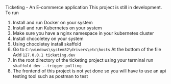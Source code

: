 Ticketing - An E-commerce application
This project is still in development. 
To run
1. Install and run Docker on your system
2. Install and run Kubernetes on your system
3. Make sure you have a nginx namespace in your kubernetes cluster
4. Install chocoletey on your system 
5. Using chocoletey install skaffold 
6. Go to ```C:\windows\system32\drivers\etc\hosts```
       At the bottom of the file
       Add ```127.0.0.1 ticketing.dev```
7. In the root directory of the ticketing project 
  using your terminal run ```skaffold dev --trigger polling```
8. The frontend of this project is not yet done so you will have to use an api testing tool such as postman to test



